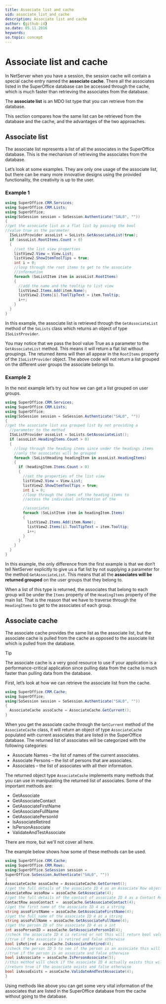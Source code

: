 ```yaml
---
title: Associate list and cache
uid: associate_list_and_cache
description: Associate list and cache
author: {github-id}
so.date: 05.11.2016
keywords:
so.topic: concept
---
```


# Associate list and cache

In NetServer when you have a session, the session cache will contain a special cache entry named the **associate cache**. There all the associates listed in the SuperOffice database can be accessed through the cache, which is much faster than retrieving the associates from the database.

The **associate list** is an MDO list type that you can retrieve from the database.

This section compares how the same list can be retrieved from the database and the cache, and the advantages of the two approaches.

## Associate list

The associate list represents a list of all the associates in the SuperOffice database. This is the mechanism of retrieving the associates from the database.

Let’s look at some examples. They are only one usage of the associate list, but there can be many more innovative designs using the provided functionality, the creativity is up to the user.

### Example 1

```csharp
using SuperOffice.CRM.Services;
using SuperOffice.CRM.Lists;
using SuperOffice;
using(SoSession session = SoSession.Authenticate("SAL0", ""))
{
//get the associate list as a flat list by passing the bool
//value true as the parameter
  ISoListProvider assoList = SoLists.GetAssociateList(true);
  if (assoList.RootItems.Count > 0)
  {
    //set the list view properties
    listView2.View = View.List;
    listView2.ShowItemToolTips = true;
    int i = 0;
    //loop through the root items to get to the associate
    //information
    foreach (SoListItem item in assoList.RootItems)
    {
      //add the name and the tooltip to list view
      listView2.Items.Add(item.Name);
      listView2.Items[i].ToolTipText = item.Tooltip;
      i++;
    }
  }
}
```

In this example, the associate list is retrieved through the `GetAssociateList` method of the `SoLists` class which returns an object of type `ISoListProvider`.

You may notice that we pass the bool value True as a parameter to the `GetAssociateList` method. This means it will return a flat list without groupings. The returned items will then all appear in the `RootItems` property of the `ISoListProvider` object. The above code will not return a list grouped on the different user groups the associate belongs to.

### Example 2

In the next example let’s try out how we can get a list grouped on user groups.

```csharp
using SuperOffice.CRM.Services;
using SuperOffice.CRM.Lists;
using SuperOffice;
using(SoSession session = SoSession.Authenticate("SAL0", ""))
{
//get the associate list asa grouped list by not providing a
  //parameter to the method
  ISoListProvider assoList = SoLists.GetAssociateList();
  if (assoList.HeadingItems.Count > 0)
  {
    //loop through the heading items since under the headings items
    //only the associates will be grouped
    foreach (SoListHeading headingItem in assoList.HeadingItems)
    {
      if (headingItem.Items.Count > 0)
      {
        //set the properties of the list view
        listView2.View = View.List;
        listView2.ShowItemToolTips = true;
        int i = 0;
        //loop through the items of the heading items to
        //access the individual information of the

        //associates
        foreach (SoListItem item in headingItem.Items)
        {
          listView2.Items.Add(item.Name);
          listView2.Items[i].ToolTipText = item.Tooltip;
          i++;
        }
      }
    }
  }
}
```

In this example, the only difference from the first example is that we don’t tell NetServer explicitly to give us a flat list by not supplying a parameter for the method `GetAssociateList`. This means that all the **associates will be returned grouped** on the user groups that they belong to.

When a list of this type is returned, the associates that belong to each group will be under the `Items` property of the `HeadingItems` property of the main list. That is the reason that we have to traverse through the `HeadingItems` to get to the associates of each group.

## Associate cache

The associate cache provides the same list as the associate list, but the associate cache is pulled from the cache as opposed to the associate list which is pulled from the database.

> [!TIP]
> The associate cache is a very good resource to use if your application is a performance-critical application since pulling data from the cache is much faster than pulling data from the database.

First, let’s look at how we can retrieve the associate list from the cache.

```csharp
using SuperOffice.CRM.Cache;
using SuperOffice;
using(SoSession session = SoSession.Authenticate("SAL0", ""))
{
  AssociateCache assoCache = AssociateCache.GetCurrent();
}
```

When you get the associate cache through the `GetCurrent` method of the `AssociateCache` class, it will return an object of type `AssociateCache` populated with current associates that are listed in the SuperOffice database. The returned list of associates will be categorized with the following categories:

* Associate Names – the list of names of the current associates.
* Associate Persons – the list of persons that are associates.
* Associates – the list of associates with all their information.

The returned object type `AssociateCashe` implements many methods that you can use in manipulating the returned list of associates. Some of the important methods are:

* GetAssociate
* GetAssociateContact
* GetAssociateFirstName
* GetAssociateFullName
* GetAssociatePersonId
* IsAssociateRetired
* IsPersonAssociate
* ValidateAndTestAssociate

There are more, but we'll not cover all here.

The example below shows how some of these methods can be used.

```csharp
using SuperOffice.CRM.Cache;
using SuperOffice.CRM.Rows;
using(SuperOffice.SoSession session =
SuperOffice.SoSession.Authenticate("SAL0", ""))
{
AssociateCache assoCache = AssociateCache.GetCurrent();
//get the full details of the associate ID 4 as an Associate Row object
AssociateRow assoRow = assoCache.GetAssociate(4);
//get the full details of the contact of associate ID 4 as a Contact Row object
ContactRow assoContact =  assoCache.GetAssociateContact(4);
//get the first name of the associate ID 4 as a string
string assoFirstName = assoCache.GetAssociateFirstName(4);
//get the full name of the associate ID 4 as a string
string assoFullName = assoCache.GetAssociateFullName(4);
//get the person ID of the associate ID 4 as a int
int assoPersonID = assoCache.GetAssociatePersonId(4);
//check the associate ID 4 is retired or not this will return bool value
//true if the associate is retired and false otherwise
bool isRetired = assoCache.IsAssociateRetired(4);
//check the person ID 5 to see if the person is an associate this will return
//true if the person is an associate and false otherwise
bool isAssociate = assoCache.IsPersonAssociate(5);
//this method will check if the associate ID 4 actually exists this will
//return true if the associate exists and false otherwise
bool isAssoExists = assoCache.ValidateAndTestAssociate(4);
}
```

Using methods like above you can get some very vital information of the associates that are listed in the SuperOffice database from the cache without going to the database.
